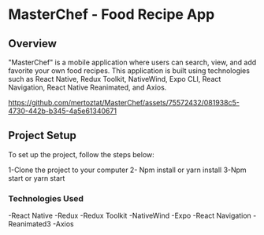 # MasterChef - Food Recipe App
## Overview

"MasterChef" is a mobile application where users can search, view, and add favorite your own food recipes. This application is built using technologies such as React Native, Redux Toolkit, NativeWind, Expo CLI, React Navigation, React Native Reanimated, and Axios.



https://github.com/mertoztat/MasterChef/assets/75572432/081938c5-4730-442b-b345-4a5e61340671


## Project Setup
To set up the project, follow the steps below:

1-Clone the project to your computer
2- Npm install or yarn install
3-Npm start or yarn start

### Technologies Used
-React Native
-Redux
-Redux Toolkit
-NativeWind
-Expo
-React Navigation
-Reanimated3
-Axios



